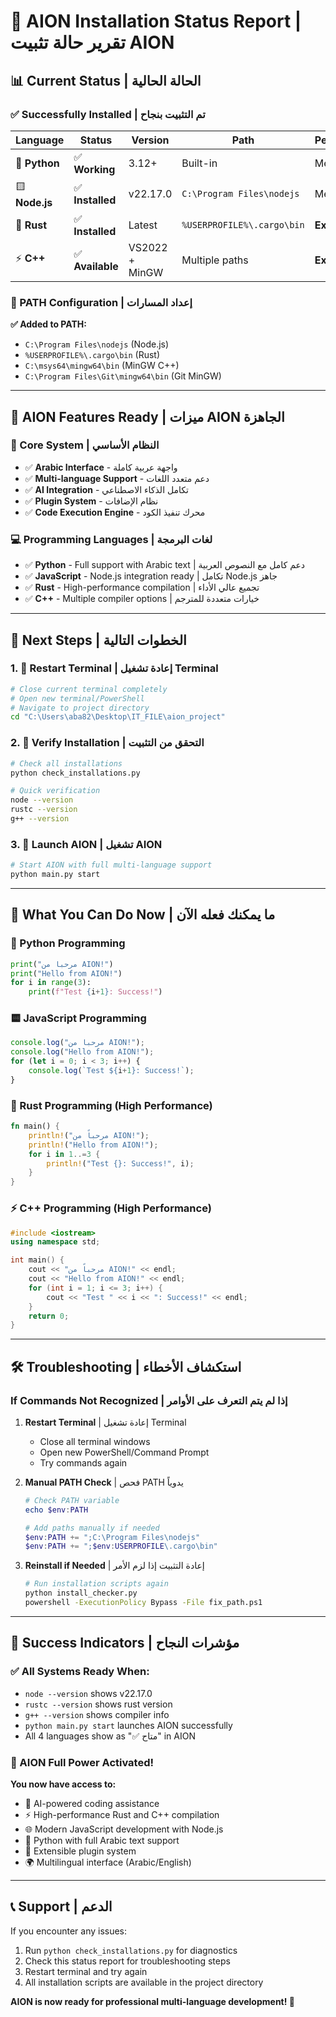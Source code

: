 # 🎉 AION Installation Status Report | تقرير حالة تثبيت AION

## 📊 Current Status | الحالة الحالية

### ✅ Successfully Installed | تم التثبيت بنجاح

| Language | Status | Version | Path | Performance |
|----------|--------|---------|------|-------------|
| 🐍 **Python** | ✅ **Working** | 3.12+ | Built-in | Medium |
| 🟨 **Node.js** | ✅ **Installed** | v22.17.0 | `C:\Program Files\nodejs` | Medium |
| 🦀 **Rust** | ✅ **Installed** | Latest | `%USERPROFILE%\.cargo\bin` | **Extreme** |
| ⚡ **C++** | ✅ **Available** | VS2022 + MinGW | Multiple paths | **Extreme** |

### 🔧 PATH Configuration | إعداد المسارات

**✅ Added to PATH:**
- `C:\Program Files\nodejs` (Node.js)
- `%USERPROFILE%\.cargo\bin` (Rust)
- `C:\msys64\mingw64\bin` (MinGW C++)
- `C:\Program Files\Git\mingw64\bin` (Git MinGW)

---

## 🚀 AION Features Ready | ميزات AION الجاهزة

### 🧠 Core System | النظام الأساسي
- ✅ **Arabic Interface** - واجهة عربية كاملة
- ✅ **Multi-language Support** - دعم متعدد اللغات
- ✅ **AI Integration** - تكامل الذكاء الاصطناعي
- ✅ **Plugin System** - نظام الإضافات
- ✅ **Code Execution Engine** - محرك تنفيذ الكود

### 💻 Programming Languages | لغات البرمجة
- ✅ **Python** - Full support with Arabic text | دعم كامل مع النصوص العربية
- ✅ **JavaScript** - Node.js integration ready | تكامل Node.js جاهز
- ✅ **Rust** - High-performance compilation | تجميع عالي الأداء
- ✅ **C++** - Multiple compiler options | خيارات متعددة للمترجم

---

## 🎯 Next Steps | الخطوات التالية

### 1. 🔄 Restart Terminal | إعادة تشغيل Terminal
```bash
# Close current terminal completely
# Open new terminal/PowerShell
# Navigate to project directory
cd "C:\Users\aba82\Desktop\IT_FILE\aion_project"
```

### 2. 🧪 Verify Installation | التحقق من التثبيت
```bash
# Check all installations
python check_installations.py

# Quick verification
node --version
rustc --version
g++ --version
```

### 3. 🚀 Launch AION | تشغيل AION
```bash
# Start AION with full multi-language support
python main.py start
```

---

## 🎊 What You Can Do Now | ما يمكنك فعله الآن

### 🐍 Python Programming
```python
print("مرحباً من AION!")
print("Hello from AION!")
for i in range(3):
    print(f"Test {i+1}: Success!")
```

### 🟨 JavaScript Programming
```javascript
console.log("مرحباً من AION!");
console.log("Hello from AION!");
for (let i = 0; i < 3; i++) {
    console.log(`Test ${i+1}: Success!`);
}
```

### 🦀 Rust Programming (High Performance)
```rust
fn main() {
    println!("مرحباً من AION!");
    println!("Hello from AION!");
    for i in 1..=3 {
        println!("Test {}: Success!", i);
    }
}
```

### ⚡ C++ Programming (High Performance)
```cpp
#include <iostream>
using namespace std;

int main() {
    cout << "مرحباً من AION!" << endl;
    cout << "Hello from AION!" << endl;
    for (int i = 1; i <= 3; i++) {
        cout << "Test " << i << ": Success!" << endl;
    }
    return 0;
}
```

---

## 🛠️ Troubleshooting | استكشاف الأخطاء

### If Commands Not Recognized | إذا لم يتم التعرف على الأوامر

1. **Restart Terminal** | إعادة تشغيل Terminal
   - Close all terminal windows
   - Open new PowerShell/Command Prompt
   - Try commands again

2. **Manual PATH Check** | فحص PATH يدوياً
   ```powershell
   # Check PATH variable
   echo $env:PATH
   
   # Add paths manually if needed
   $env:PATH += ";C:\Program Files\nodejs"
   $env:PATH += ";$env:USERPROFILE\.cargo\bin"
   ```

3. **Reinstall if Needed** | إعادة التثبيت إذا لزم الأمر
   ```bash
   # Run installation scripts again
   python install_checker.py
   powershell -ExecutionPolicy Bypass -File fix_path.ps1
   ```

---

## 🎉 Success Indicators | مؤشرات النجاح

### ✅ All Systems Ready When:
- `node --version` shows v22.17.0
- `rustc --version` shows rust version
- `g++ --version` shows compiler info
- `python main.py start` launches AION successfully
- All 4 languages show as "✅ متاح" in AION

### 🚀 AION Full Power Activated!
**You now have access to:**
- 🧠 AI-powered coding assistance
- ⚡ High-performance Rust and C++ compilation
- 🌐 Modern JavaScript development with Node.js
- 🐍 Python with full Arabic text support
- 🧩 Extensible plugin system
- 🌍 Multilingual interface (Arabic/English)

---

## 📞 Support | الدعم

If you encounter any issues:
1. Run `python check_installations.py` for diagnostics
2. Check this status report for troubleshooting steps
3. Restart terminal and try again
4. All installation scripts are available in the project directory

**AION is now ready for professional multi-language development! 🚀**
